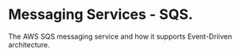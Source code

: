 # Messaging Services - SQS.
 
The AWS SQS messaging service and how it supports Event-Driiven architecture.
